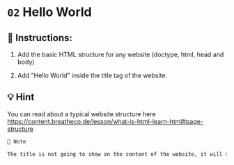 # `02` Hello World

## 📝 Instructions:

1. Add the basic HTML structure for any website (doctype, html, head and body)

2. Add "Hello World" inside the title tag of the website.

## 💡 Hint

You can read about a typical website structure here
https://content.breatheco.de/lesson/what-is-html-learn-html#page-structure

```txt
📎 Note

The title is not going to show on the content of the website, it will show on the browser tab.
```